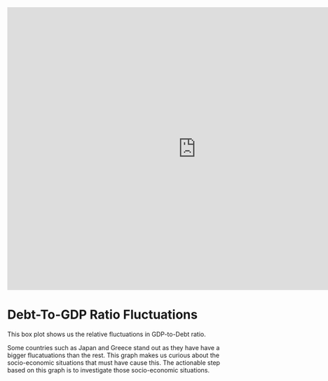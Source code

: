 <iframe src="https://data.oecd.org/chart/6gPq" width="860" height="645" style="border: 0" mozallowfullscreen="true" webkitallowfullscreen="true" allowfullscreen="true"><a href="https://data.oecd.org/chart/6gPq" target="_blank">OECD Chart: General government debt, Total, % of GDP, Annual, 2019</a></iframe>

<div class="flourish-embed flourish-chart" data-src="visualisation/5296805"><script src="https://public.flourish.studio/resources/embed.js"></script></div>

<h1>Debt-To-GDP Ratio Fluctuations</h1>
<p>This box plot shows us the relative fluctuations in GDP-to-Debt ratio.</p>
<p>Some countries such as Japan and Greece stand out as they have have a bigger flucatuations than the rest. This graph makes us curious about the socio-economic situations that must have cause this. The actionable step based on this graph is to investigate those socio-economic situations.</p>
<div class="flourish-embed flourish-scatter" data-src="visualisation/5297245"><script src="https://public.flourish.studio/resources/embed.js"></script></div>

